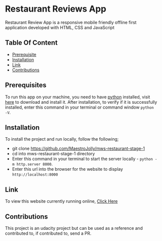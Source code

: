 # Restaurant Reviews App

Restaurant Review App is a responsive mobile friendly offline first application developed with HTML, CSS and JavaScript

## Table Of Content

- [Prerequisite](prerequisites)
- [Installation](#installation)
- [Link](#link)
- [Contributions](#contribution)

## Prerequisites

To run this app on your machine, you need to have [python](https://www.python.org/) installed, visit [here](https://www.python.org/) to download and install it. After installation, to verify if it is successfully installed, enter this command in your terminal or command window `python -V`.

## Installation

To install the project and run locally, follow the following;

- git clone https://github.com/MaestroJolly/mws-restaurant-stage-1
- cd into mws-restaurant-stage-1 directory
- Enter this command in your terminal to start the server locally - `python -m http.server 8000`.
- Enter this url into the browser for the website to display `http://localhost:8000`

## Link

To view this website currently running online, [Click Here](https://github.io/MaestroJolly/restaurant-review-app)

## Contributions

This project is an udacity project but can be used as a reference and contributed to, if contributed to, send a PR.

